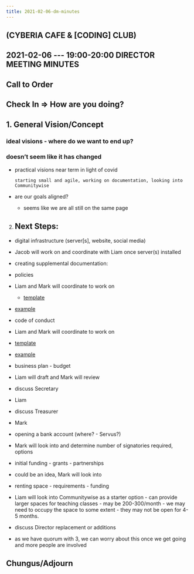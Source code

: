 ```yaml
---
title: 2021-02-06-dm-minutes
---
```


## (CYBERIA CAFE & [CODING] CLUB)
2021-02-06 --- 19:00-20:00
DIRECTOR MEETING
MINUTES
----------
## Call to Order

## Check In => How are you doing?
## 1. General Vision/Concept
### ideal visions - where do we want to end up?
### doesn’t seem like it has changed
*   practical visions near term in light of covid
    
	`starting small and agile, working on documentation, looking into Communitywise`
    
*   are our goals aligned?
    
	*   seems like we are all still on the same page
    
2.  ## Next Steps:
    
*   digital infrastructure (server[s], website, social media)
    
*   Jacob will work on and coordinate with Liam once server(s) installed
    
*   creating supplemental documentation:
    
*   policies
    
*   Liam and Mark will coordinate to work on
    *   [template](https://docs.google.com/document/d/1AfWPBVYEkmFEIUNGHcWGiAWRsRlQTM4D2T6XyBLO9ss/edit?usp=sharing)
    
*   [example](https://docum.ents.ca./GeneralPolicies-October2018.pdf)
    

  

*   code of conduct
    

*   Liam and Mark will coordinate to work on
    
*   [template](https://docs.google.com/document/d/1kGwts6JsH_4ObXs3Kgeyum66BW12EcXqibDFv2OnKIk/edit?usp=sharing)
    
*   [example](https://docum.ents.ca./CodeOfConduct.pdf)
    

  

*   business plan - budget
    

*   Liam will draft and Mark will review
    

  

*   discuss Secretary
    

*   Liam
    

  

*   discuss Treasurer
    

*   Mark
    

  

*   opening a bank account (where? - Servus?)
    

*   Mark will look into and determine number of signatories required, options
    

  

*   initial funding - grants - partnerships
    

*   could be an idea, Mark will look into
    

  

*   renting space - requirements - funding
    

*   Liam will look into Communitywise as a starter option - can provide larger spaces for teaching classes - may be 200-300/month - we may need to occupy the space to some extent - they may not be open for 4-5 months.
    

  

*   discuss Director replacement or additions
    

*   as we have quorum with 3, we can worry about this once we get going and more people are involved
## Chungus/Adjourn